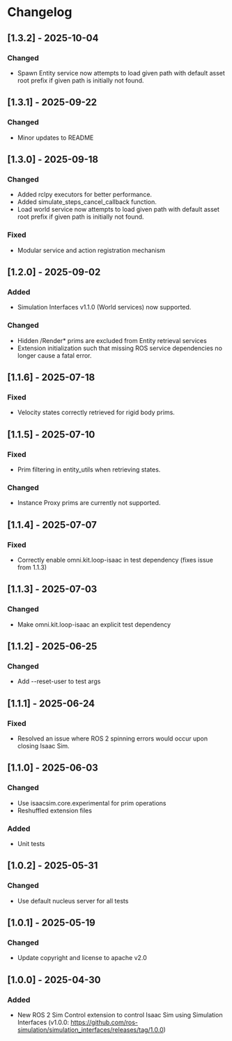 # Changelog
## [1.3.2] - 2025-10-04
### Changed
- Spawn Entity service now attempts to load given path with default asset root prefix if given path is initially not found.

## [1.3.1] - 2025-09-22
### Changed
- Minor updates to README

## [1.3.0] - 2025-09-18
### Changed
- Added rclpy executors for better performance.
- Added simulate_steps_cancel_callback function.
- Load world service now attempts to load given path with default asset root prefix if given path is initially not found.

### Fixed
- Modular service and action registration mechanism

## [1.2.0] - 2025-09-02
### Added
- Simulation Interfaces v1.1.0 (World services) now supported.

### Changed
- Hidden /Render* prims are excluded from Entity retrieval services
- Extension initialization such that missing ROS service dependencies no longer cause a fatal error.

## [1.1.6] - 2025-07-18
### Fixed
- Velocity states correctly retrieved for rigid body prims.

## [1.1.5] - 2025-07-10
### Fixed
- Prim filtering in entity_utils when retrieving states.

### Changed
- Instance Proxy prims are currently not supported.

## [1.1.4] - 2025-07-07
### Fixed
- Correctly enable omni.kit.loop-isaac in test dependency (fixes issue from 1.1.3)

## [1.1.3] - 2025-07-03
### Changed
- Make omni.kit.loop-isaac an explicit test dependency

## [1.1.2] - 2025-06-25
### Changed
- Add --reset-user to test args

## [1.1.1] - 2025-06-24
### Fixed
- Resolved an issue where ROS 2 spinning errors would occur upon closing Isaac Sim.

## [1.1.0] - 2025-06-03
### Changed
- Use isaacsim.core.experimental for prim operations
- Reshuffled extension files

### Added
- Unit tests

## [1.0.2] - 2025-05-31
### Changed
- Use default nucleus server for all tests

## [1.0.1] - 2025-05-19
### Changed
- Update copyright and license to apache v2.0

## [1.0.0] - 2025-04-30
### Added
- New ROS 2 Sim Control extension to control Isaac Sim using Simulation Interfaces (v1.0.0: https://github.com/ros-simulation/simulation_interfaces/releases/tag/1.0.0)
